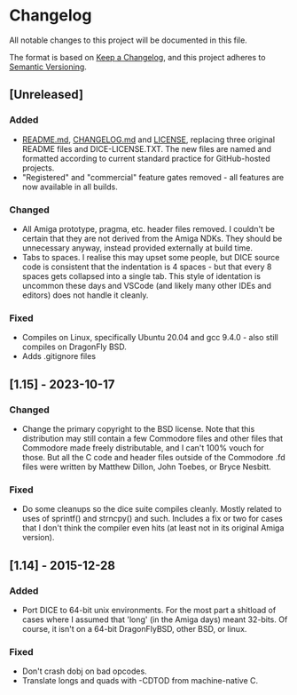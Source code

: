 # Changelog

All notable changes to this project will be documented in this file.

The format is based on [Keep a Changelog](https://keepachangelog.com/en/1.0.0/),
and this project adheres to [Semantic Versioning](https://semver.org/spec/v2.0.0.html).

## [Unreleased]

### Added

- [README.md](README.md), [CHANGELOG.md](CHANGELOG.md) and [LICENSE](LICENSE),
  replacing three original README files and DICE-LICENSE.TXT. The new files are
  named and formatted according to current standard practice for GitHub-hosted
  projects.
- "Registered" and "commercial" feature gates removed - all features are now
  available in all builds.

### Changed

- All Amiga prototype, pragma, etc. header files removed. I couldn't be certain
  that they are not derived from the Amiga NDKs. They should be unnecessary
  anyway, instead provided externally at build time.
- Tabs to spaces. I realise this may upset some people, but DICE source code is
  consistent that the indentation is 4 spaces - but that every 8 spaces gets
  collapsed into a single tab. This style of identation is uncommon these days
  and VSCode (and likely many other IDEs and editors) does not handle it
  cleanly.

### Fixed

- Compiles on Linux, specifically Ubuntu 20.04 and gcc 9.4.0 - also still
  compiles on DragonFly BSD.
- Adds .gitignore files


## [1.15] - 2023-10-17

### Changed

- Change the primary copyright to the BSD license.
  Note that this distribution may still contain a few Commodore files
  and other files that Commodore made freely distributable, and I
  can't 100% vouch for those.  But all the C code and header files
  outside of the Commodore .fd files were written by Matthew Dillon,
  John Toebes, or Bryce Nesbitt.

### Fixed

- Do some cleanups so the dice suite compiles cleanly.  Mostly related
  to uses of sprintf() and strncpy() and such.  Includes a fix or
  two for cases that I don't think the compiler even hits (at least
  not in its original Amiga version).


## [1.14] - 2015-12-28

### Added

- Port DICE to 64-bit unix environments.  For the most part a shitload of
  cases where I assumed that 'long' (in the Amiga days) meant 32-bits.  Of
  course, it isn't on a 64-bit DragonFlyBSD, other BSD, or linux.

### Fixed

- Don't crash dobj on bad opcodes.
- Translate longs and quads with -CDTOD from machine-native C.

